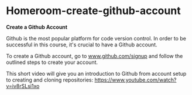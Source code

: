# Homeroom-create-github-account

**Create a Github Account**

Github is the most popular platform for code version control. In order to be successful in this course, it's crucial to have a Github account. 

To create a Github account, go to www.github.com/signup and follow the outlined steps to create your account.

This short video will give you an introduction to Github from account setup to creating and cloning repositories: https://www.youtube.com/watch?v=iv8rSLsi1xo
